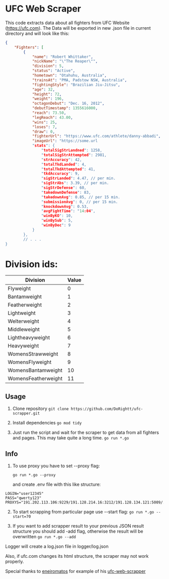 # UFC Web Scraper

This code extracts data about all fighters from UFC Website (https://ufc.com). The Data will be exported in new .json file in current directory and will look like this:

```JSON
{
    "Fighters": [
        {
            "name": "Robert Whittaker",
            "nickName": "\"The Reaper\"",
            "division": 5,
            "status": "Active",
            "hometown": "Otahuhu, Australia",
            "trainsAt": "PMA, Padstow NSW, Australia",
            "fightingStyle": "Brazilian Jiu-Jitsu",
            "age": 32,
            "height": 72,
            "weight": 196,
            "octagonDebut": "Dec. 16, 2012",
            "debutTimestamp": 1355616000,
            "reach": 73.50,
            "legReach": 43.00,
            "wins": 25,
            "loses": 7,
            "draw": 0,
            "fighterUrl": "https://www.ufc.com/athlete/danny-abbadi",
            "imageUrl": "https://some.url
            "stats": {
                "totalSigStrLandned": 1258,
                "totalSigStrAttempted": 2981,
                "strAccuracy": 42,
                "totalTkdLanded": 4,
                "totalTkdAttempted": 41,
                "tkdAccuracy": 9,
                "sigStrLanded": 4.47, // per min.
                "sigStrAbs": 3.39, // per min.
                "sigStrDefense": 60,
                "takedownDefense": 83,
                "takedownAvg": 0.85, // per 15 min.
                "submissionAvg": 0, // per 15 min.
                "knockdownAvg": 0.53,
                "avgFightTime": "14:04",
                "winByKO": 10,
                "winBySub": 5,
                "winByDec": 9
            }
        },
        // . . .
}
```

# Division ids:

| Division            | Value |
| ------------------- | ----- |
| Flyweight           | 0     |
| Bantamweight        | 1     |
| Featherweight       | 2     |
| Lightweight         | 3     |
| Welterweight        | 4     |
| Middleweight        | 5     |
| Lightheavyweight    | 6     |
| Heavyweight         | 7     |
| WomensStrawweight   | 8     |
| WomensFlyweight     | 9     |
| WomensBantamweight  | 10    |
| WomensFeatherweight | 11    |

## Usage

1. Clone repository
   `git clone https://github.com/DoRightt/ufc-scrapper.git`

2. Install dependencies
   `go mod tidy`

3. Just run the script and wait for the scraper to get data from all fighters and pages. This may take quite a long time.
   `go run *.go`

## Info

1. To use proxy you have to set --proxy flag:

   `go run *.go --proxy`

   and create .env file with this like structure:

```
LOGIN="user12345"
PASS="qwerty123"
PROXYS="191.202.113.106:9229/191.128.214.16:3212/191.128.134.121:5009/..."
```

2. To start scrapping from particular page use --start flag:
  `go run *.go --start=70`

3. If you want to add scrapper result to your previous JSON result structure you should add -add flag, otherwise the result will be overwritten
  `go run *.go --add`

  
Logger will create a log.json file in logger/log.json

Also, if ufc.com changes its html structure, the scraper may not work properly.

Special thanks to [eneiromatos](https://github.com/eneiromatos) for example of his [ufc-web-scrapper](https://github.com/eneiromatos/UFC-Fighters-Scraper)
